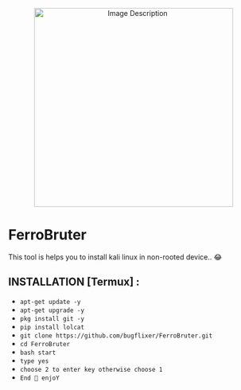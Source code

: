 <p align="center">
  <img src="https://blogger.googleusercontent.com/img/b/R29vZ2xl/AVvXsEg6yXAxKCo2FzouQWG6W7YOCBF0nG-O1H1O-nNgWp5WM3zUO5zNvYjvraOvzzEMuHngYb916LHf3GA13gYt8jOLMLUoykz-o2_1xrnQCNa-TrPdAUNkB3du5rjcNNe7GU5PO9v8kaOhG1dvGx3hgjZQpFO7sDQcg7gJaX_nzZJMykBkpUiJ28PMDPTKQyny/s400/IMG_20231207_004850_898.jpg" width="400" alt="Image Description">
</p>



# FerroBruter
This tool is helps you to install kali linux in non-rooted device.. 😂

## INSTALLATION [Termux] :

* `apt-get update -y`
* `apt-get upgrade -y`
* `pkg install git -y`
* `pip install lolcat`
* `git clone https://github.com/bugflixer/FerroBruter.git`
* `cd FerroBruter`
* `bash start`
* `type yes`
* `choose 2 to enter key otherwise choose 1 `
* `End 🙏 enjoY`
